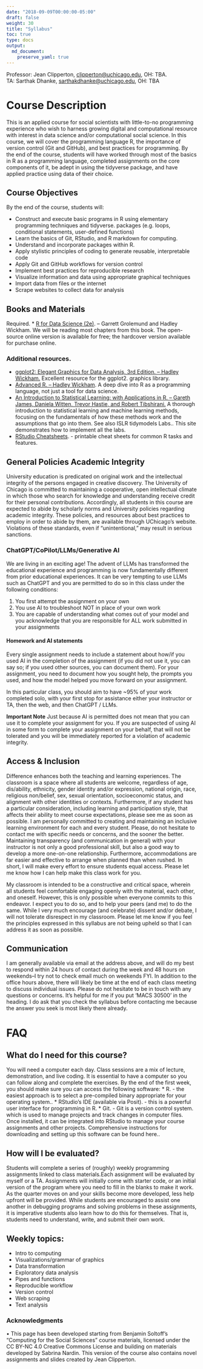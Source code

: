 ```yaml
---
date: "2018-09-09T00:00:00-05:00"
draft: false
weight: 30
title: "Syllabus"
toc: true
type: docs
output:
  md_document:
    preserve_yaml: true
---
```


Professor: Jean Clipperton, clipperton@uchicago.edu, OH: TBA.  
TA: Sarthak Dhanke, sarthakdhanke@uchicago.edu, OH: TBA

# Course Description

This is an applied course for social scientists with little-to-no
programming experience who wish to harness growing digital and
computational resource with interest in data science and/or
computational social science. In this course, we will cover the
programming language R, the importance of version control (Git and
GitHub), and best practices for programming. By the end of the course,
students will have worked through most of the basics in R as a
programming language, completed assignments on the core components of
it, be adept in using the tidyverse package, and have applied practice
using data of their choice.

## Course Objectives

By the end of the course, students will:

- Construct and execute basic programs in R using elementary programming
  techniques and tidyverse. packages (e.g. loops, conditional
  statements, user-defined functions)  
- Learn the basics of Git, RStudio, and R markdown for computing.  
- Understand and incorporate packages within R.  
- Apply stylistic principles of coding to generate reusable,
  interpretable code  
- Apply Git and GitHub workflows for version control  
- Implement best practices for reproducible research  
- Visualize information and data using appropriate graphical
  techniques  
- Import data from files or the internet  
- Scrape websites to collect data for analysis

## Books and Materials

Required. \* [R for Data Science (2e)](https://r4ds.hadley.nz/). –
Garrett Grolemund and Hadley Wickham. We will be reading most chapters
from this book. The open-source online version is available for free;
the hardcover version available for purchase online.

### Additional resources.

- [ggplot2: Elegant Graphics for Data Analysis, 3rd Edition. – Hadley
  Wickham.](https://ggplot2-book.org/) Excellent resource for the
  ggplot2. graphics library.
- [Advanced R. – Hadley Wickham](https://adv-r.hadley.nz/). A deep dive
  into R as a programming language, not just a tool for data science.  
- [An Introduction to Statistical Learning: with Applications in R. –
  Gareth James, Daniela Witten, Trevor Hastie, and Robert
  Tibshirani.](https://hastie.su.domains/ISLR2/ISLRv2_corrected_June_2023.pdf.download.html)
  A thorough introduction to statistical learning and machine learning
  methods, focusing on the fundamentals of how these methods work and
  the assumptions that go into them. See also ISLR tidymodels Labs..
  This site demonstrates how to implement all the labs.  
- [RStudio Cheatsheets](https://posit.co/resources/cheatsheets/). -
  printable cheat sheets for common R tasks and features.

## General Policies Academic Integrity

University education is predicated on original work and the intellectual
integrity of the persons engaged in creative discovery. The University
of Chicago is committed to maintaining a cooperative, open intellectual
climate in which those who search for knowledge and understanding
receive credit for their personal contributions. Accordingly, all
students in this course are expected to abide by scholarly norms and
University policies regarding academic integrity. These policies, and
resources about best practices to employ in order to abide by them, are
available through UChicago’s website. Violations of these standards,
even if “unintentional,” may result in serious sanctions.

### ChatGPT/CoPilot/LLMs/Generative AI

We are living in an exciting age! The advent of LLMs has transformed the
educational experience and programming is now fundamentally different
from prior educational experiences. It can be very tempting to use LLMs
such as ChatGPT and you are permitted to do so in this class under the
following conditions:

1.  You first attempt the assignment on your own
2.  You use AI to troubleshoot NOT in place of your own work
3.  You are capable of understanding what comes out of your model and
    you acknowledge that you are responsible for ALL work submitted in
    your assignments

#### Homework and AI statements

Every single assignment needs to include a statement about how/if you
used AI in the completion of the assignment (if you did not use it, you
can say so; if you used other sources, you can document them). For your
assignment, you need to document how you sought help, the prompts you
used, and how the model helped you move forward on your assignment.

In this particular class, you should aim to have ~95% of your work
completed solo, with your first stop for assistance either your
instructor or TA, then the web, and then ChatGPT / LLMs.

**Important Note** Just because AI is permitted does not mean that you
can use it to complete your assignment for you. If you are suspected of
using AI in some form to complete your assignment on your behalf, that
will not be tolerated and you will be immediately reported for a
violation of academic integrity.

## Access & Inclusion

Difference enhances both the teaching and learning experiences. The
classroom is a space where all students are welcome, regardless of age,
dis/ability, ethnicity, gender identity and/or expression, national
origin, race, religious non/belief, sex, sexual orientation,
socioeconomic status, and alignment with other identities or contexts.
Furthermore, if any student has a particular consideration, including
learning and participation style, that affects their ability to meet
course expectations, please see me as soon as possible. I am personally
committed to creating and maintaining an inclusive learning environment
for each and every student. Please, do not hesitate to contact me with
specific needs or concerns, and the sooner the better. Maintaining
transparency (and communication in general) with your instructor is not
only a good professional skill, but also a good way to develop a more
one-on-one relationship. Furthermore, accommodations are far easier and
effective to arrange when planned than when rushed. In short, I will
make every effort to ensure students equal access. Please let me know
how I can help make this class work for you.

My classroom is intended to be a constructive and critical space,
wherein all students feel comfortable engaging openly with the material,
each other, and oneself. However, this is only possible when everyone
commits to this endeavor. I expect you to do so, and to help your peers
(and me) to do the same. While I very much encourage (and celebrate)
dissent and/or debate, I will not tolerate disrespect in my classroom.
Please let me know if you feel the principles expressed in this syllabus
are not being upheld so that I can address it as soon as possible.

## Communication

I am generally available via email at the address above, and will do my
best to respond within 24 hours of contact during the week and 48 hours
on weekends–I try not to check email much on weekends FYI. In addition
to the office hours above, there will likely be time at the end of each
class meeting to discuss individual issues. Please do not hesitate to be
in touch with any questions or concerns. It’s helpful for me if you put
‘MACS 30500’ in the heading. I do ask that you check the syllabus before
contacting me because the answer you seek is most likely there already.

# FAQ

## What do I need for this course?

You will need a computer each day. Class sessions are a mix of lecture,
demonstration, and live coding. It is essential to have a computer so
you can follow along and complete the exercises. By the end of the first
week, you should make sure you can access the following software: \*
R. - the easiest approach is to select a pre-compiled binary appropriate
for your operating system.. \* RStudio’s IDE (available via Posit). -
this is a powerful user interface for programming in R. \* Git. - Git is
a version control system. which is used to manage projects and track
changes in computer files. Once installed, it can be integrated into
RStudio to manage your course assignments and other projects.
Comprehensive instructions for downloading and setting up this software
can be found here..

## How will I be evaluated?

Students will complete a series of (roughly) weekly programming
assignments linked to class materials.Each assignment will be evaluated
by myself or a TA. Assignments will initially come with starter code, or
an initial version of the program where you need to fill in the blanks
to make it work. As the quarter moves on and your skills become more
developed, less help upfront will be provided. While students are
encouraged to assist one another in debugging programs and solving
problems in these assignments, it is imperative students also learn how
to do this for themselves. That is, students need to understand, write,
and submit their own work.

## Weekly topics:

- Intro to computing
- Visualizations/grammar of graphics
- Data transformation
- Exploratory data analysis
- Pipes and functions
- Reproducible workflow
- Version control
- Web scraping
- Text analysis

### Acknowledgments

• This page has been developed starting from Benjamin Soltoff’s
“Computing for the Social Sciences” course materials, licensed under the
CC BY-NC 4.0 Creative Commons License and building on materials
developed by Sabrina Nardin. This version of the course also contains
novel assignments and slides created by Jean Clipperton.
